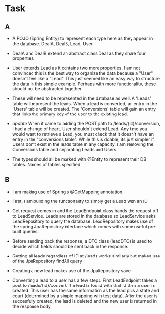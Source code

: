 # Task

## A

- A POJO (Spring Entity) to represent each type here as they appear in the database. DealA, DealB, Lead, User

- DealA and DealB extend an abstract class Deal as they share four properties.

- User extends Lead as it contains two more properties. I am not convinced this is the best way to organize the data because a "User" doesn't feel like a "Lead". This just seemed like an easy way to structure the data in this simple example. Perhaps with more functionality, these should not be abstracted together

- These will need to be represented in the database as well. A 'Leads' table will represent the leads. When a lead is converted, an entry in the 'Users' table will be created. The 'Conversions' table will gain an entry that links the primary key of the user to the existing lead.

- *update* When it came to adding the POST path to /leads/{id}/conversion, I had a change of heart. User shouldn't extend Lead. Any time you would want to retrieve a Lead, you must check that it doesn't have an entry in the "conversions table". While this is doable, its just simpler if Users don't exist in the leads table in any capacity. I am removing the Conversions table and separating Leads and Users.

- The types should all be marked with @Entity to represent their DB tables. Names of tables specified

## B

- I am making use of Spring's @GetMapping annotation.

- First, I am building the functionality to simply get a Lead with an ID

- Get request comes in and the LeadEndpoint class hands the request off to LeadService. Leads are stored in the database so LeadService asks LeadRepository to query the database. LeadRepository makes use of the spring JpaRepository interface which comes with some useful pre-built queries.

- Before sending back the response, a DTO class (leadDTO) is used to decide which fields should be sent back in the response.

- Getting all leads regardless of ID at /leads works similarly but makes use of the JpaRepository findAll query

- Creating a new lead makes use of the JpaRepository save

- Converting a lead to a user has a few steps. First LeadEndpoint takes a post to /leads/{id}/convert. If a lead is found with that id then a user is created. This user has the same information as the lead plus a state and court (determined by a simple mapping with test data). After the user is succesfully created, the lead is deleted and the new user is returned in the response body

